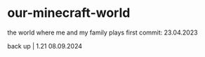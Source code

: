 # our-minecraft-world
the world where me and my family plays
first commit: 23.04.2023

back up | 1.21
08.09.2024

